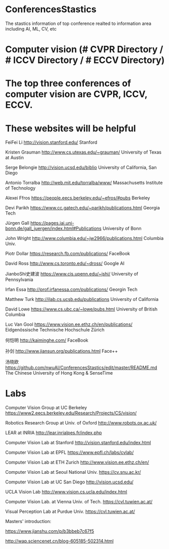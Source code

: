 # ConferencesStastics
The stastics information of top conference realted to information area including AI, ML, CV, etc

# Computer vision (# CVPR Directory / # ICCV Directory / # ECCV Directory)
# The top three conferences of computer vision are CVPR, ICCV, ECCV. 
# These websites will be helpful 
  
  FeiFei Li            http://vision.stanford.edu/                         Stanford

  Kristen Grauman      http://www.cs.utexas.edu/~grauman/                  University of Texas at Austin
  
  Serge Belongie       http://vision.ucsd.edu/biblio                       University of California, San Diego
  
  Antonio Torralba     http://web.mit.edu/torralba/www/                    Massachusetts Institute of Technology
  
  Alexei Ffros         https://people.eecs.berkeley.edu/~efros/#pubs       Berkeley
  
  Devi Parikh          https://www.cc.gatech.edu/~parikh/publications.html  Georgia Tech
  
  Jürgen Gall          https://pages.iai.uni-bonn.de/gall_juergen/index.html#Publications  University of Bonn
  
  John Wright          http://www.columbia.edu/~jw2966/publications.html    Columbia Univ.
  
  Piotr Dollar         https://research.fb.com/publications/                FaceBook
  
  David Ross           http://www.cs.toronto.edu/~dross/                    Google AI  

  JianboShi史建波       https://www.cis.upenn.edu/~jshi/                    University of Pennsylvania

  Irfan Essa           http://prof.irfanessa.com/publications/             Georgin Tech
  
  Matthew Turk         http://ilab.cs.ucsb.edu/publications                University of California
  
  David Lowe           https://www.cs.ubc.ca/~lowe/pubs.html               University of British Columbia
  
  Luc Van Gool         https://www.vision.ee.ethz.ch/en/publications/      Eidgenössische Technische Hochschule Zürich
  
  何恺明               http://kaiminghe.com/                                FaceBook
  
  孙剑                 http://www.jiansun.org/publications.html             Face++
  
  汤晓欧               https://github.com/nwuAI/ConferencesStastics/edit/master/README.md   The Chinese University of Hong Kong & SenseTime
  
  # Labs 
  
  Computer Vision Group at UC Berkeley    https://www2.eecs.berkeley.edu/Research/Projects/CS/vision/
  
  Robotics Research Group at Univ. of Oxford   http://www.robots.ox.ac.uk/
  
  LEAR at INRIA    http://lear.inrialpes.fr/index.php
  
  Computer Vision Lab at Stanford  http://vision.stanford.edu/index.html
  
  Computer Vision Lab at EPFL    https://www.epfl.ch/labs/cvlab/
  
  Computer Vision Lab at ETH Zurich  http://www.vision.ee.ethz.ch/en/
  
  Computer Vision Lab at Seoul National Univ.   https://cv.snu.ac.kr/
  
  Computer Vision Lab at UC San Diego  http://vision.ucsd.edu/
  
  UCLA Vision Lab  http://www.vision.cs.ucla.edu/index.html
  
  Computer Vision Lab. at Vienna Univ. of Tech.   https://cvl.tuwien.ac.at/
  
  Visual Perception Lab at Purdue Univ.   https://cvl.tuwien.ac.at/
  
  
  
  
  Masters' introduction:
  
  https://www.jianshu.com/p/b3bbeb7c67f5
  
  http://wap.sciencenet.cn/blog-605185-502314.html


